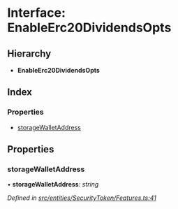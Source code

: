 # Interface: EnableErc20DividendsOpts

## Hierarchy

- **EnableErc20DividendsOpts**

## Index

### Properties

- [storageWalletAddress](_entities_securitytoken_features_.enableerc20dividendsopts.md#storagewalletaddress)

## Properties

### storageWalletAddress

• **storageWalletAddress**: _string_

_Defined in [src/entities/SecurityToken/Features.ts:41](https://github.com/PolymathNetwork/polymath-sdk/blob/d34930f/src/entities/SecurityToken/Features.ts#L41)_
